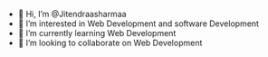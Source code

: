 - 👋 Hi, I’m @Jitendraasharmaa
- 👀 I’m interested in Web Development and software Development
- 🌱 I’m currently learning Web Development
- 💞️ I’m looking to collaborate on Web Development

<!---
Jitendraasharmaa/Jitendraasharmaa is a ✨ special ✨ repository because its `README.md` (this file) appears on your GitHub profile.
You can click the Preview link to take a look at your changes.
--->
